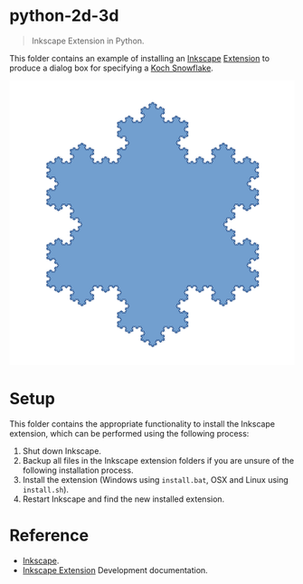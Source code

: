 # python-2d-3d
> Inkscape Extension in Python.

This folder contains an example of installing an [Inkscape](https://inkscape.org/) [Extension](https://inkscape.org/develop/extensions/) to produce a dialog box for specifying a [Koch Snowflake](https://en.wikipedia.org/wiki/Koch_snowflake).

![Koch Snowflake](../images/snowflake.png)


# Setup

This folder contains the appropriate functionality to install the Inkscape extension, which can be performed using the following process:

1) Shut down Inkscape.
2) Backup all files in the Inkscape extension folders if you are unsure of the following installation process.
3) Install the extension (Windows using `install.bat`, OSX and Linux using `install.sh`).
4) Restart Inkscape and find the new installed extension.


# Reference
* [Inkscape](https://inkscape.org/).
* [Inkscape Extension](https://inkscape.org/develop/extensions/) Development documentation.
